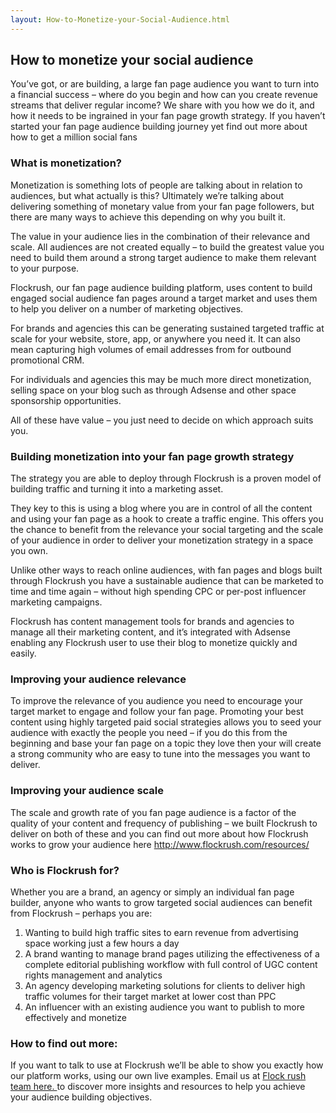 ```yaml
---
layout: How-to-Monetize-your-Social-Audience.html
---
```


<div class="ui left vertical stripe segment">
  <div class="ui left text container">
  <h2>How to monetize your social audience</h2>
  <p>
      You’ve got, or are building, a large fan page audience you want to turn into a financial success – where do you begin and how can you create revenue streams that deliver regular income? We share with you how we do it, and how it needs to be ingrained
      in your fan page growth strategy. If you haven’t started your fan page audience building journey yet find out more about how to get a million social fans
    </p>
  <h3 class="ui header">What is monetization? </h3>
  <p>
      Monetization is something lots of people are talking about in relation to audiences, but what actually is this? Ultimately we’re talking about delivering something of monetary value from your fan page followers, but there are many ways to achieve this
      depending on why you built it.</p>
  <p>
      The value in your audience lies in the combination of their relevance and scale. All audiences are not created equally – to build the greatest value you need to build them around a strong target audience to make them relevant to your purpose. </p>
  <p>
      Flockrush, our fan page audience building platform, uses content to build engaged social audience fan pages around a target market and uses them to help you deliver on a number of marketing objectives. </p>
  <p>
      For brands and agencies this can be generating sustained targeted traffic at scale for your website, store, app, or anywhere you need it. It can also mean capturing high volumes of email addresses from for outbound promotional CRM. </p>
  <p>
      For individuals and agencies this may be much more direct monetization, selling space on your blog such as through Adsense and other space sponsorship opportunities. </p>
  <p>
      All of these have value – you just need to decide on which approach suits you.
    </p>
  <h3 class="ui header">Building monetization into your fan page growth strategy</h3>
  <p>
      The strategy you are able to deploy through Flockrush is a proven model of building traffic and turning it into a marketing asset. </p>
  <p>
      They key to this is using a blog where you are in control of all the content and using your fan page as a hook to create a traffic engine. This offers you the chance to benefit from the relevance your social targeting and the scale of your audience in
      order to deliver your monetization strategy in a space you own. </p>
  <p>
      Unlike other ways to reach online audiences, with fan pages and blogs built through Flockrush you have a sustainable audience that can be marketed to time and time again – without high spending CPC or per-post influencer marketing campaigns. </p>
  <p>
      Flockrush has content management tools for brands and agencies to manage all their marketing content, and it’s integrated with Adsense enabling any Flockrush user to use their blog to monetize quickly and easily.
    </p>
  <h3 class="ui header">Improving your audience relevance</h3>
  <p>
      To improve the relevance of you audience you need to encourage your target market to engage and follow your fan page. Promoting your best content using highly targeted paid social strategies allows you to seed your audience with exactly the people you
      need – if you do this from the beginning and base your fan page on a topic they love then your will create a strong community who are easy to tune into the messages you want to deliver.
    </p>
  <h3 class="ui header">Improving your audience scale</h3>
  <p>
      The scale and growth rate of you fan page audience is a factor of the quality of your content and frequency of publishing – we built Flockrush to deliver on both of these and you can find out more about how Flockrush works to grow your audience here <a href="http://www.flockrush.com/resources/">http://www.flockrush.com/resources/</a></p>
  <h3 class="ui header">Who is Flockrush for? </h3>
  <p>
      Whether you are a brand, an agency or simply an individual fan page builder, anyone who wants to grow targeted social audiences can benefit from Flockrush – perhaps you are: </p>
  <ol class="p-light-up"><li>Wanting to build high traffic sites to earn revenue from advertising space working just a few hours a day</li><li>
        A brand wanting to manage brand pages utilizing the effectiveness of a complete editorial publishing workflow with full control of UGC content rights management and analytics</li><li>
        An agency developing marketing solutions for clients to deliver high traffic volumes for their target market at lower cost than PPC</li><li>
        An influencer with an existing audience you want to publish to more effectively and monetize </li></ol>
  <p></p>
  <h3 class="ui header">How to find out more: </h3>
  <p>
      If you want to talk to use at Flockrush we’ll be able to show you exactly how our platform works, using our own live examples. Email us at
      <a href="mailto:team@flockrush.com ">Flock rush team here. </a>  to discover more insights and resources to help you achieve your audience building objectives.</p>
  <p></p>
</div>
</div>
